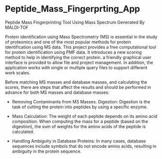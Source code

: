 # Peptide_Mass_Fingerprting_App
Peptide Mass Fingerprinting Tool Using Mass Spectrum Generated By MALDI-TOF


Protein identification using Mass Spectrometry (MS) is essential in the study of proteomics and one
of the most popular methods for protein identification using MS data. This project provides a free
computational tool for protein identification using PMF data. It introduces a new scoring method to
help in identifying the correct protein. a friendly graphical user interface is provided to allow file and project management. In addition, the application works with single or multiple query files to support different work scales.

Before matching MS masses and database masses, and calculating the scores, there are steps that affect the results and should be performed in advance for both MS masses and database masses:

- Removing Contaminants from MS Masses.
Digestion: Digestion is the task of cutting the protein into peptides by using a specific enzyme.

- Mass Calculation: The weight of each peptide depends on its amino acid composition. When computing the mass for a peptide (based on the digestion), the sum of weights for the amino acids of the peptide is calculated.

- Handling Ambiguity in Database Proteins: In many cases, database sequences include symbols that do not encode amino acids, resulting in ambiguity in the protein sequence.

